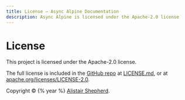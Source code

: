 ```yaml
---
title: License — Async Alpine Documentation
description: Async Alpine is licensed under the Apache-2.0 license
---
```


# License

This project is licensed under the Apache-2.0 license.

The full license is included in the [GitHub repo](https://github.com/Accudio/async-alpine/) at [LICENSE.md](https://github.com/Accudio/async-alpine/blob/main/accudio/async-alpine/blob/main/LICENSE.md), or at [apache.org/licenses/LICENSE-2.0](https://apache.org/licenses/LICENSE-2.0).

Copyright © {% year %} [Alistair Shepherd](https://alistairshepherd.uk).
